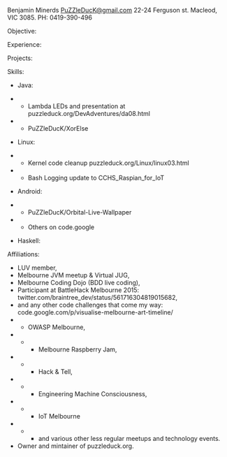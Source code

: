 


Benjamin Minerds
PuZZleDucK@gmail.com
22-24 Ferguson st.
Macleod, VIC 3085.
PH: 0419-390-496


Objective:

Experience:

Projects:

Skills:
 - Java:
 - - Lambda LEDs and presentation at puzzleduck.org/DevAdventures/da08.html
 - - PuZZleDucK/XorElse
 
 - Linux:
 - - Kernel code cleanup puzzleduck.org/Linux/linux03.html
 - - Bash Logging update to CCHS_Raspian_for_IoT

 - Android:
 - - PuZZleDucK/Orbital-Live-Wallpaper
 - - Others on code.google

 - Haskell:

Affiliations:
 - LUV member,
 - Melbourne JVM meetup & Virtual JUG,
 - Melbourne Coding Dojo (BDD live coding),
 - Participant at BattleHack Melbourne 2015: twitter.com/braintree_dev/status/561716304819015682,
 - and any other code challenges that come my way: code.google.com/p/visualise-melbourne-art-timeline/
 - - OWASP Melbourne,
 - - - Melbourne Raspberry Jam,
 - - - Hack & Tell,
 - - - Engineering Machine Consciousness,
 - - - IoT Melbourne
 - - - and various other less regular meetups and technology events.
 - Owner and mintainer of puzzleduck.org.








